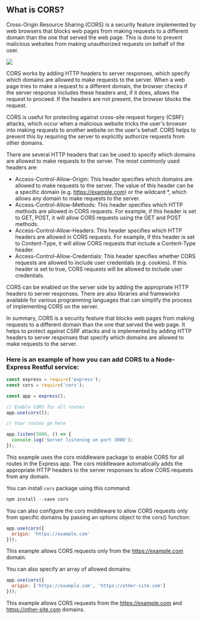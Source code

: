 ## What is CORS?

Cross-Origin Resource Sharing (CORS) is a security feature implemented by web browsers that blocks web pages from making requests to a different domain than the one that served the web page. This is done to prevent malicious websites from making unauthorized requests on behalf of the user.

![](/assets/post-images/cors.png)

CORS works by adding HTTP headers to server responses, which specify which domains are allowed to make requests to the server. When a web page tries to make a request to a different domain, the browser checks if the server response includes these headers and, if it does, allows the request to proceed. If the headers are not present, the browser blocks the request.

CORS is useful for protecting against cross-site request forgery (CSRF) attacks, which occur when a malicious website tricks the user's browser into making requests to another website on the user's behalf. CORS helps to prevent this by requiring the server to explicitly authorize requests from other domains.

There are several HTTP headers that can be used to specify which domains are allowed to make requests to the server. The most commonly used headers are:

* Access-Control-Allow-Origin: This header specifies which domains are allowed to make requests to the server. The value of this header can be a specific domain (e.g. https://example.com) or the wildcard *, which allows any domain to make requests to the server.
* Access-Control-Allow-Methods: This header specifies which HTTP methods are allowed in CORS requests. For example, if this header is set to GET, POST, it will allow CORS requests using the GET and POST methods.
* Access-Control-Allow-Headers: This header specifies which HTTP headers are allowed in CORS requests. For example, if this header is set to Content-Type, it will allow CORS requests that include a Content-Type header.
* Access-Control-Allow-Credentials: This header specifies whether CORS requests are allowed to include user credentials (e.g. cookies). If this header is set to true, CORS requests will be allowed to include user credentials.

CORS can be enabled on the server side by adding the appropriate HTTP headers to server responses. There are also libraries and frameworks available for various programming languages that can simplify the process of implementing CORS on the server.

In summary, CORS is a security feature that blocks web pages from making requests to a different domain than the one that served the web page. It helps to protect against CSRF attacks and is implemented by adding HTTP headers to server responses that specify which domains are allowed to make requests to the server.


### Here is an example of how you can add CORS to a Node-Express Restful service:


```javascript
const express = require('express');
const cors = require('cors');

const app = express();

// Enable CORS for all routes
app.use(cors());

// Your routes go here

app.listen(3000, () => {
  console.log('Server listening on port 3000');
});
```

This example uses the cors middleware package to enable CORS for all routes in the Express app. The cors middleware automatically adds the appropriate HTTP headers to the server responses to allow CORS requests from any domain.

You can install `cors` package using this command:


```javascript
npm install --save cors
```


You can also configure the cors middleware to allow CORS requests only from specific domains by passing an options object to the cors() function:

```javascript
app.use(cors({
  origin: 'https://example.com'
}));
```

This example allows CORS requests only from the https://example.com domain.

You can also specify an array of allowed domains:

```javascript
app.use(cors({
  origin: ['https://example.com', 'https://other-site.com']
}));
```

This example allows CORS requests from the https://example.com and https://other-site.com domains.



